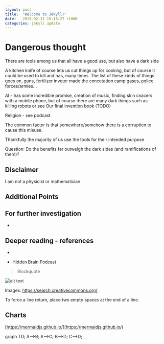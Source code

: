 ```yaml
---
layout: post
title:  "Welcome to Jekyll!"
date:   2019-02-11 15:18:27 +1000
categories: jekyll update
---
```


# Dangerous thought


There are tools among us that all have a good use, but also have a dark side

A kitchen knife of course lets us cut things up for cooking, but of course it could be used to kill and has, many times.  The list of these kinds of things goes on, guns, fertilizer invetor made the concetation camp gases, police forces/armies...

AI - has some incredible promise, creation of music, finding skin cnacers with a mobile phone, but of course there are many dark things such as killing robots or see Our final invention book (TODO)

Religion - see podcast

The common factor is that somewhere/somehow there is a corruption to cause this misuse.

Thankfully the majority of us use the tools for their intended purpose

Question: Do the benefits far outweigh the dark sides (and ramifications of them)?

## Disclaimer

I am not a physicist or mathematician

## Additional Points

## For further investigation

*


## Deeper reading - references
*

* [Hidden Brain Podcast](https://www.npr.org/2018/07/16/628792048/creating-god)


> Blockquote

![alt text](http://path/to/img.jpg "Title")

Images: https://search.creativecommons.org/

To force a line return, place two empty spaces at the end of a line.

## Charts

[https://mermaidjs.github.io/](https://mermaidjs.github.io/)

<div class="mermaid">
graph TD;
    A-->B;
    A-->C;
    B-->D;
    C-->D;
</div>